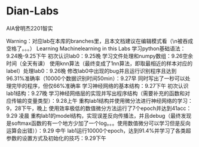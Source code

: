 # Dian-Labs
AIA曾明杰2201智实

Warning：对应lab在本库的branches里，且本文档建议在编辑模式看（\n被吞成空格了。。。）
Learning Machinelearning in this Labs
学习python基础语法：9.24晚-9.25下午
初次认识lab0：9.25晚
学习文件处理和numpy数组：9.26空余时间（全天有课）
使用knn算法（最终变成了1nn算法，即取最相近的样本对应的label）处理lab0：9.26晚
修改lab0中出现的bug并且运行识别程序且达到96.31%准确率（10000个数据识别时间50min）：9.27早
同时写出了一秒可以处理完毕的程序，但仅66%准确率
学习神经网络的基本结构：9.27下午
初次认识lab1结构：9.27晚
学习神经网络层的实现并写出程序结构（需要补充的函数和对应传输的变量类型）：9.28上午
重构lab1结构并使用微分法进行神经网络的学习：9，28下午，晚上
使用效率极低的数值微分方法运行了7个epoch并达到41acc：9.29 凌晨
重构lab1的model结构，实现误差反向传播法，并且debug（最终发现是softmax函数的有一个地方少加了一个log。。。使用数值微分可以学习但是反向运算会出错））：9.29 中午
lab1运行10000个epoch，达到91.4%并学习了各类超参数的设置方式及初始化的技巧：9.29下午
